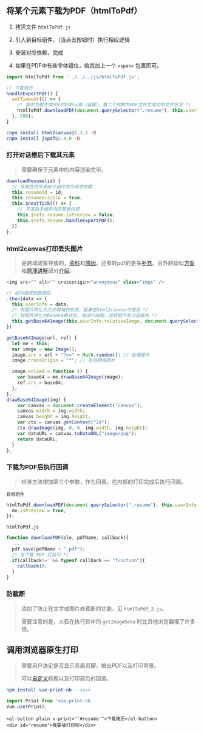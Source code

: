 ## 将某个元素下载为PDF（htmlToPdf）

1. 拷贝文件 `htmlToPdf.js` 
2. 引入到目标组件，（当点击按钮时）执行相应逻辑

3. 安装对应依赖，完成

4. 如果在PDF中有些字体错位，给其加上一个 `<span>` 包裹即可。

```javascript
import htmlToPdf from '../../../js/htmlToPdf.js';

// 下载简历
handleExportPDF() {
  setTimeout(() => {
    /* 首参为要生成PDF的DOM元素（容器），第二个参数为PDF文件生成后的文件名字 */
    htmlToPdf.downloadPDF(document.querySelector(".resume"), this.userInfo.name); 
  }, 500);
}
```

```elm
cnpm install html2canvas@1.3.2 -D
cnpm install jspdf@2.4.0 -D
```



### 打开对话框后下载其元素

> 需要确保子元素中的内容渲染完毕。

```javascript
downloadResume(id) {
  // 该属性将传递给子组件作为请求参数
  this.resumeId = id;
  this.resumeVisible = true;
  this.$nextTick(() => {
    // 不渲染子组件内的某些内容
    this.$refs.resume.isPreview = false;
    this.$refs.resume.handleExportPDF();
  })
},
```



### html2canvas打印丢失图片

> 是跨域政策导致的，[资料](https://blog.csdn.net/qq_39045645/article/details/115690019)和[原因](https://developer.mozilla.org/zh-CN/docs/Web/HTML/CORS_enabled_image)。还有转pdf的更多[补充](https://blog.csdn.net/github_36704158/article/details/73929775/)。另外的疑似[方案](https://www.jb51.net/article/150740.htm)和[原理讲解](https://juejin.cn/post/6844903725744521223)部分[介绍](https://old.xhcss.com/xh/js/question/239.html)。

```javascript
<img src="" alt="" crossorigin="anonymous" class="imgs" />

// 成功请求到数据后
.then(data => {
  this.userInfo = data;
  /* 将图片转化为允许跨域的形式，能够在html2canvas中使用 */
  /* 将图片转化为base64格式后，再进行绘图，这样就不会污染画布 */
  this.getBase64Image(this.userInfo.relativeIamge, document.querySelector('.imgs'));
})

getBase64Image(url, ref) {
  let me = this;
  var image = new Image();
  image.src = url + "?v=" + Math.random(); // 处理缓存
  image.crossOrigin = "*"; // 支持跨域图片

  image.onload = function () {
    var base64 = me.drawBase64Image(image);
    ref.src = base64;
  };
},
drawBase64Image(img) {
    var canvas = document.createElement("canvas");
    canvas.width = img.width;
    canvas.height = img.height;
    var ctx = canvas.getContext("2d");
    ctx.drawImage(img, 0, 0, img.width, img.height);
    var dataURL = canvas.toDataURL("image/png");
    return dataURL;
  }
},
```



### 下载为PDF后执行回调

> 给该方法增加第三个参数，作为回调，在内部的打印完成后执行回调。

`目标组件`

```javascript
htmlToPdf.downloadPDF(document.querySelector(".resume"), this.userInfo.name, function(){
  me.isPreview = true;
});
```

`htmlToPdf.js`

```javascript
function downloadPDF(ele, pdfName, callback){
  ...
  pdf.save(pdfName + ".pdf");
  /* 在下载 PDF 后执行 */
  if(callback!=''&& typeof callback == "function"){
    callback();
  }
}
```

### 防截断

> 添加了防止在文字或图片处截断的功能，见 `htmlToPdf_2.js`。
>
> 需要注意的是，火狐在执行其中的 `getImageData` 时比其他浏览器慢了许多倍。



## 调用浏览器原生打印

> 需要用户决定是否显示页眉页脚，输出PDF以及打印背景。
>
> 可以[自定义](https://www.npmjs.com/package/vue-print-nb#print-local-range-more)标题以及打印前后的回调。

```elm
npm install vue-print-nb --save
```

```javascript
import Print from 'vue-print-nb'
Vue.use(Print);
```

```vue
<el-button plain v-print="'#resume'">下载简历</el-button>
<div id="resume">我要被打印啦</div>
```


